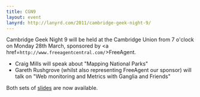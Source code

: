 ```yaml
---
title: CGN9
layout: event
lanyrd: http://lanyrd.com/2011/cambridge-geek-night-9/
---
```


Cambridge Geek Night 9 will be held at the Cambridge Union from 7 o'clock on Monday 28th March, sponsored by <a href=`http://www.freeagentcentral.com/`>FreeAgent</a>.

* Craig Mills will speak about "Mapping National Parks"
* Gareth Rushgrove (whilst also representing FreeAgent our sponsor) will talk on "Web monitoring and Metrics with Ganglia and Friends"

Both sets of [slides](http://lanyrd.com/2011/cambridge-geek-night-9/slides/) are now available.

